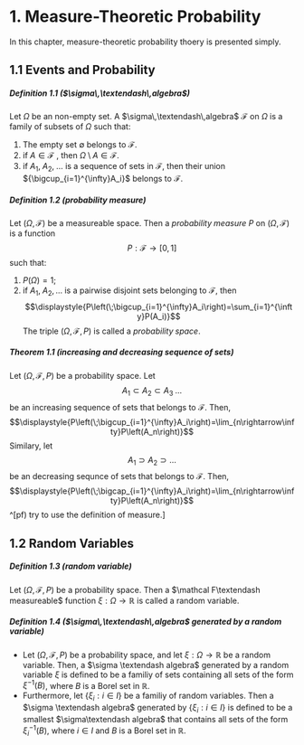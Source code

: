 # 1. Measure-Theoretic Probability
In this chapter, measure-theoretic probability thoery is presented simply.
## 1.1 Events and Probability
##### Definition 1.1 ($\sigma\,\textendash\,algebra$)
Let $\Omega$ be an non-empty set. A $\sigma\,\textendash\,algebra$ $\mathcal F$ on $\Omega$ is a family of subsets of $\Omega$ such that:
1. The empty set $\emptyset$ belongs to $\mathcal F$.
2. if $A\in \mathcal F$ , then $\Omega \setminus A \in \mathcal F$.
3. if $A_1,\;A_2,\;\ldots$ is a sequence of sets in $\mathcal F$, then their union ${\bigcup_{i=1}^{\infty}A_i}$ belongs to $\mathcal F$.

##### Definition 1.2 (probability measure)
Let $(\Omega,\mathcal F)$ be a measureable space. Then a $probability\;measure$ $P$ on $(\Omega,\mathcal F)$ is a function$$P:\mathcal F\rightarrow[0, 1]$$
such that:
1. $P(\Omega)=1$;
2. if $A_1,\;A_2,\,\ldots$ is a pairwise disjoint sets belonging to $\mathcal F$, then$$\displaystyle{P\left(\;\bigcup_{i=1}^{\infty}A_i\right)=\sum_{i=1}^{\infty}P(A_i)}$$
The triple $(\Omega,\mathcal F, P)$ is called a $probability\;space$.

##### Theorem 1.1 (increasing and decreasing sequence of sets)
Let $(\Omega,\mathcal F, P)$ be a probability space. Let $$A_1\subset A_2\subset A_3\;\ldots$$ be an increasing sequence of sets that belongs to $\mathcal F$. Then,$$\displaystyle{P\left(\;\bigcup_{i=1}^{\infty}A_i\right)=\lim_{n\rightarrow\infty}P\left(A_n\right)}$$
Similary, let$$A_1\supset A_2\supset\ldots$$
be an decreasing sequnce of sets that belongs to $\mathcal F$. Then,$$\displaystyle{P\left(\;\bigcap_{i=1}^{\infty}A_i\right)=\lim_{n\rightarrow\infty}P\left(A_n\right)}$$
^[pf) try to use the definition of measure.]
## 1.2 Random Variables
##### Definition 1.3 (random variable)
Let $(\Omega,\mathcal F, P)$ be a probability space. Then a $\mathcal F\textendash measureable$ function $\xi : \Omega \rightarrow \mathbb R$ is called a random variable.

##### Definition 1.4 ($\sigma\,\textendash\,algebra$ generated by a random variable)
- Let $(\Omega,\mathcal F,P)$ be a probability space, and let $\xi:\Omega\rightarrow\mathbb R$ be a random variable. Then, a $\sigma \textendash algebra$ generated by a random variable $\xi$ is defined to be a familiy of sets containing all sets of the form $\xi^{-1}(B)$, where $B$ is a Borel set in $\mathbb R$.
- Furthermore, let $\{\xi_i:i\in I\}$ be a familiy of random variables. Then a $\sigma \textendash algebra$ generated by $\{\xi_i:i\in I\}$ is defined to be a smallest $\sigma\textendash algebra$ that contains all sets of the form $\xi_i^{-1}(B)$, where $i \in I$ and $B$ is a Borel set in $\mathbb R$.

